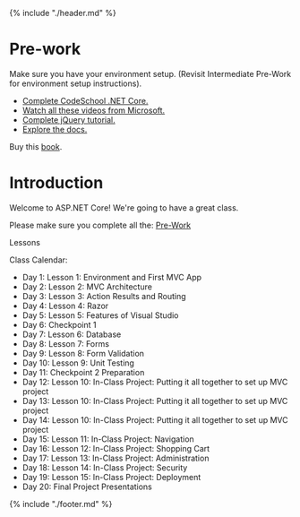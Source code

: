 {% include "./header.md" %}

# Pre-work

Make sure you have your environment setup. (Revisit Intermediate Pre-Work for environment setup instructions).

* [Complete CodeSchool .NET Core.](https://www.codeschool.com/courses/try-asp-net-core)
* [Watch all these videos from Microsoft.](https://mva.microsoft.com/en-US/training-courses/introduction-to-asp-net-core-1-0-16841?l=yCG2vdE6C_6406218965)
* [Complete jQuery tutorial.](https://www.codecademy.com/learn/jquery)
* [Explore the docs.](https://docs.microsoft.com/en-us/dotnet/articles/core/)

Buy this [book](https://www.amazon.com/Pro-ASP-NET-Core-ADAM-FREEMAN/dp/1484203984/ref=sr_1_1?ie=UTF8&qid=1480529357&sr=8-1&keywords=pro+asp.net+core).

# Introduction

Welcome to ASP.NET Core! We're going to have a great class.

Please make sure you complete all the: [Pre-Work](https://student.austincodingacademy.com/_book/sanantonio-advanced.html)

Lessons

Class Calendar:

* Day 1: Lesson 1: Environment and First MVC App
* Day 2: Lesson 2: MVC Architecture
* Day 3: Lesson 3: Action Results and Routing
* Day 4: Lesson 4: Razor
* Day 5: Lesson 5: Features of Visual Studio
* Day 6: Checkpoint 1
* Day 7: Lesson 6: Database
* Day 8: Lesson 7: Forms
* Day 9: Lesson 8: Form Validation
* Day 10: Lesson 9: Unit Testing
* Day 11: Checkpoint 2 Preparation
* Day 12: Lesson 10: In-Class Project: Putting it all together to set up MVC project
* Day 13: Lesson 10: In-Class Project: Putting it all together to set up MVC project
* Day 14: Lesson 10: In-Class Project: Putting it all together to set up MVC project
* Day 15: Lesson 11: In-Class Project: Navigation
* Day 16: Lesson 12: In-Class Project: Shopping Cart
* Day 17: Lesson 13: In-Class Project: Administration
* Day 18: Lesson 14: In-Class Project: Security
* Day 19: Lesson 15: In-Class Project: Deployment
* Day 20: Final Project Presentations




{% include "./footer.md" %}
